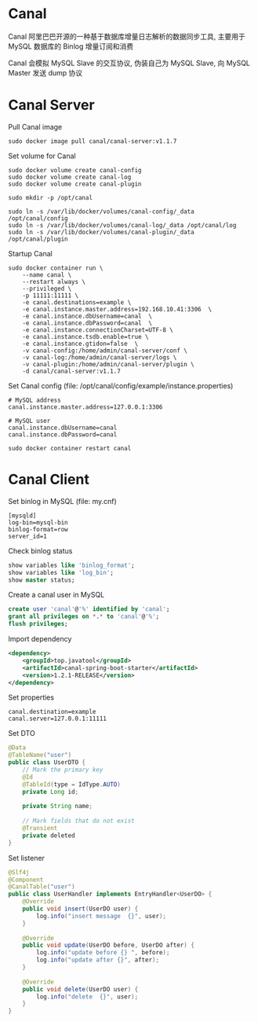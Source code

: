 # Canal

Canal 阿里巴巴开源的一种基于数据库增量日志解析的数据同步工具, 主要用于 MySQL 数据库的 Binlog 增量订阅和消费

Canal 会模拟 MySQL Slave 的交互协议, 伪装自己为 MySQL Slave, 向 MySQL Master 发送 dump 协议

# Canal Server

Pull Canal image

```shell
sudo docker image pull canal/canal-server:v1.1.7
```

Set volume for Canal

```shell
sudo docker volume create canal-config
sudo docker volume create canal-log
sudo docker volume create canal-plugin

sudo mkdir -p /opt/canal

sudo ln -s /var/lib/docker/volumes/canal-config/_data /opt/canal/config
sudo ln -s /var/lib/docker/volumes/canal-log/_data /opt/canal/log
sudo ln -s /var/lib/docker/volumes/canal-plugin/_data /opt/canal/plugin
```

Startup Canal

```shell
sudo docker container run \
    --name canal \
    --restart always \
    --privileged \
    -p 11111:11111 \
    -e canal.destinations=example \
    -e canal.instance.master.address=192.168.10.41:3306  \
    -e canal.instance.dbUsername=canal  \
    -e canal.instance.dbPassword=canal  \
    -e canal.instance.connectionCharset=UTF-8 \
    -e canal.instance.tsdb.enable=true \
    -e canal.instance.gtidon=false  \
    -v canal-config:/home/admin/canal-server/conf \
    -v canal-log:/home/admin/canal-server/logs \
    -v canal-plugin:/home/admin/canal-server/plugin \
    -d canal/canal-server:v1.1.7
```

Set Canal config (file: /opt/canal/config/example/instance.properties)

```properties
# MySQL address
canal.instance.master.address=127.0.0.1:3306

# MySQL user
canal.instance.dbUsername=canal
canal.instance.dbPassword=canal
```

```shell
sudo docker container restart canal
```

# Canal Client

Set binlog in MySQL (file: my.cnf)

```
[mysqld]
log-bin=mysql-bin
binlog-format=row
server_id=1
```

Check binlog status

```sql
show variables like 'binlog_format';
show variables like 'log_bin';
show master status;
```

Create a canal user in MySQL

```sql
create user 'canal'@'%' identified by 'canal';
grant all privileges on *.* to 'canal'@'%';
flush privileges;
```

Import dependency

```xml
<dependency>
    <groupId>top.javatool</groupId>
    <artifactId>canal-spring-boot-starter</artifactId>
    <version>1.2.1-RELEASE</version>
</dependency>
```

Set properties

```properties
canal.destination=example
canal.server=127.0.0.1:11111
```

Set DTO

```java
@Data
@TableName("user")
public class UserDTO {
    // Mark the primary key
    @Id
    @TableId(type = IdType.AUTO)
    private Long id;
    
    private String name;
    
    // Mark fields that do not exist
    @Transient
    private deleted
}
```

Set listener

```java
@Slf4j
@Component
@CanalTable("user")
public class UserHandler implements EntryHandler<UserDO> {
    @Override
    public void insert(UserDO user) {
        log.info("insert message  {}", user);
    }
    
    @Override
    public void update(UserDO before, UserDO after) {
        log.info("update before {} ", before);
        log.info("update after {}", after);
    }
    
    @Override
    public void delete(UserDO user) {
        log.info("delete  {}", user);
    }
}
```


